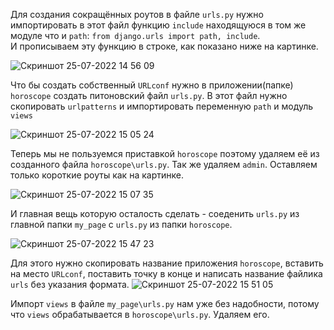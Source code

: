 Для создания сокращённых роутов в файле `urls.py` нужно импортировать в этот файл функцию `include` находящуюся в том же модуле что и `path`: `from django.urls import path, include`. <br>
И прописываем эту функцию в строке, как показано ниже на картинке.

![Скриншот 25-07-2022 14 56 09](https://user-images.githubusercontent.com/84935915/180772285-d6f86d86-894f-4677-b956-5c76b4170c04.png)

Что бы создать собственный `URLconf` нужно в приложении(папке) `horoscope` создать питоновский файл `urls.py`.
В этот файл нужно скопировать `urlpatterns` и импортировать переменную `path` и модуль `views`

![Скриншот 25-07-2022 15 05 24](https://user-images.githubusercontent.com/84935915/180773826-460fa084-0374-4520-8374-1412791c2c47.png)

Теперь мы не пользуемся приставкой `horoscope` поэтому удаляем её из созданного файла `horoscope\urls.py`. Так же удаляем `admin`.
Оставляем только короткие роуты как на картинке. 

![Скриншот 25-07-2022 15 07 35](https://user-images.githubusercontent.com/84935915/180774179-b9d69028-0b4d-4465-b6a8-04aed0b3b78f.png)

И главная вещь которую осталость сделать - соеденить `urls.py` из главной папки `my_page` с `urls.py` из папки `horoscope`.

![Скриншот 25-07-2022 15 47 23](https://user-images.githubusercontent.com/84935915/180780851-252d5b3d-0a51-49a3-9102-ca47a2ebe280.png)

Для этого нужно скопировать название приложения `horoscope`, вставить на место `URLconf`, поставить точку в конце и написать название файлика `urls` без указания формата. ![Скриншот 25-07-2022 15 51 05](https://user-images.githubusercontent.com/84935915/180781500-2dae77f0-12f5-4316-ab8c-6a803cd29424.png)

Импорт `views` в файле `my_page\urls.py` нам уже без надобности, потому что `views` обрабатывается в `horoscope\urls.py`. Удаляем его.
